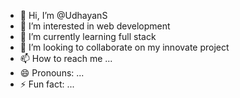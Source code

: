 - 👋 Hi, I’m @UdhayanS
- 👀 I’m interested in web development 
- 🌱 I’m currently learning full stack 
- 💞️ I’m looking to collaborate on my innovate project 
- 📫 How to reach me ...
- 😄 Pronouns: ...
- ⚡ Fun fact: ...

<!---
UdhayanS/UdhayanS is a ✨ special ✨ repository because its `README.md` (this file) appears on your GitHub profile.
You can click the Preview link to take a look at your changes.
--->
